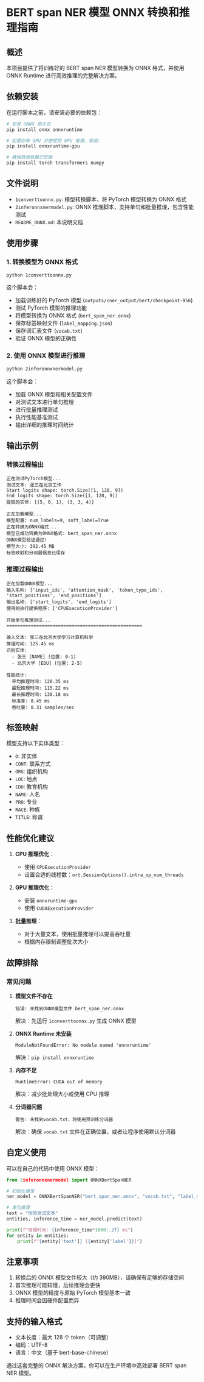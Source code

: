 # BERT span NER 模型 ONNX 转换和推理指南

## 概述

本项目提供了将训练好的 BERT span NER 模型转换为 ONNX 格式，并使用 ONNX Runtime 进行高效推理的完整解决方案。

## 依赖安装

在运行脚本之前，请安装必要的依赖包：

```bash
# 安装 ONNX 相关包
pip install onnx onnxruntime

# 如果你有 GPU 并想使用 GPU 推理，安装:
pip install onnxruntime-gpu

# 确保其他依赖已安装
pip install torch transformers numpy
```

## 文件说明

- `1converttoonnx.py`: 模型转换脚本，将 PyTorch 模型转换为 ONNX 格式
- `2inferonnxnermodel.py`: ONNX 推理脚本，支持单句和批量推理，包含性能测试
- `README_ONNX.md`: 本说明文档

## 使用步骤

### 1. 转换模型为 ONNX 格式

```bash
python 1converttoonnx.py
```

这个脚本会：
- 加载训练好的 PyTorch 模型 (`outputs/cner_output/bert/checkpoint-956`)
- 测试 PyTorch 模型的推理功能
- 将模型转换为 ONNX 格式 (`bert_span_ner.onnx`)
- 保存标签映射文件 (`label_mapping.json`)
- 保存词汇表文件 (`vocab.txt`)
- 验证 ONNX 模型的正确性

### 2. 使用 ONNX 模型进行推理

```bash
python 2inferonnxnermodel.py
```

这个脚本会：
- 加载 ONNX 模型和相关配置文件
- 对测试文本进行单句推理
- 进行批量推理测试
- 执行性能基准测试
- 输出详细的推理时间统计

## 输出示例

### 转换过程输出
```
正在测试PyTorch模型...
测试文本: 张三在北京工作
Start logits shape: torch.Size([1, 128, 9])
End logits shape: torch.Size([1, 128, 9])
提取的实体: [(5, 0, 1), (3, 3, 4)]

正在加载模型...
模型配置: num_labels=9, soft_label=True
正在转换为ONNX格式...
模型已成功转换为ONNX格式: bert_span_ner.onnx
ONNX模型验证通过!
模型大小: 392.45 MB
标签映射和分词器信息已保存
```

### 推理过程输出
```
正在加载ONNX模型...
输入名称: ['input_ids', 'attention_mask', 'token_type_ids', 'start_positions', 'end_positions']
输出名称: ['start_logits', 'end_logits']
使用的执行提供程序: ['CPUExecutionProvider']

开始单句推理测试...
==================================================

输入文本: 张三在北京大学学习计算机科学
推理时间: 125.45 ms
识别实体:
  - 张三 [NAME] (位置: 0-1)
  - 北京大学 [EDU] (位置: 2-5)

性能统计:
  平均推理时间: 120.35 ms
  最短推理时间: 115.22 ms
  最长推理时间: 130.18 ms
  标准差: 8.45 ms
  吞吐量: 8.31 samples/sec
```

## 标签映射

模型支持以下实体类型：
- `O`: 非实体
- `CONT`: 联系方式
- `ORG`: 组织机构
- `LOC`: 地点
- `EDU`: 教育机构
- `NAME`: 人名
- `PRO`: 专业
- `RACE`: 种族
- `TITLE`: 称谓

## 性能优化建议

1. **CPU 推理优化**：
   - 使用 `CPUExecutionProvider`
   - 设置合适的线程数：`ort.SessionOptions().intra_op_num_threads`

2. **GPU 推理优化**：
   - 安装 `onnxruntime-gpu`
   - 使用 `CUDAExecutionProvider`

3. **批量推理**：
   - 对于大量文本，使用批量推理可以提高吞吐量
   - 根据内存限制调整批次大小

## 故障排除

### 常见问题

1. **模型文件不存在**
   ```
   错误: 未找到ONNX模型文件 bert_span_ner.onnx
   ```
   解决：先运行 `1converttoonnx.py` 生成 ONNX 模型

2. **ONNX Runtime 未安装**
   ```
   ModuleNotFoundError: No module named 'onnxruntime'
   ```
   解决：`pip install onnxruntime`

3. **内存不足**
   ```
   RuntimeError: CUDA out of memory
   ```
   解决：减少批处理大小或使用 CPU 推理

4. **分词器问题**
   ```
   警告: 未找到vocab.txt，将使用预训练分词器
   ```
   解决：确保 `vocab.txt` 文件在正确位置，或者让程序使用默认分词器

## 自定义使用

可以在自己的代码中使用 ONNX 模型：

```python
from 2inferonnxnermodel import ONNXBertSpanNER

# 初始化模型
ner_model = ONNXBertSpanNER("bert_span_ner.onnx", "vocab.txt", "label_mapping.json")

# 单句推理
text = "你的测试文本"
entities, inference_time = ner_model.predict(text)

print(f"推理时间: {inference_time*1000:.2f} ms")
for entity in entities:
    print(f"{entity['text']} [{entity['label']}]")
```

## 注意事项

1. 转换后的 ONNX 模型文件较大（约 390MB），请确保有足够的存储空间
2. 首次推理可能较慢，后续推理会更快
3. ONNX 模型的精度与原始 PyTorch 模型基本一致
4. 推理时间会因硬件配置而异

## 支持的输入格式

- 文本长度：最大 128 个 token（可调整）
- 编码：UTF-8
- 语言：中文（基于 bert-base-chinese）

通过这套完整的 ONNX 解决方案，你可以在生产环境中高效部署 BERT span NER 模型。 